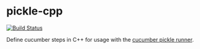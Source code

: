 # pickle-cpp

[![Build Status](https://travis-ci.org/raphaelmeyer/pickle-cpp.svg?branch=master)](https://travis-ci.org/raphaelmeyer/pickle-cpp)

Define cucumber steps in C++ for usage with the [cucumber pickle runner](https://github.com/cucumber/cucumber-pickle-runner).

